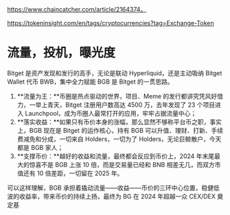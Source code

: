 

https://www.chaincatcher.com/article/2164374。

https://tokeninsight.com/en/tags/cryptocurrencies?tag=Exchange-Token







# **流量，投机，曝光度**







Bitget 是资产发现和发行的高手，无论是联动 Hyperliquid，还是主动吸纳 Bitget Wallet 代币 BWB，集中全力赋能 BGB 是 Bitget 的一贯思路。

1. **流量为王：**币圈是热点驱动的世界，项目、Meme 的发行都讲究凭风好借力，一举上青天，Bitget 注册用户数高达 4500 万，去年发现了 23 个项目进入 Launchpool，成为币圈人最常打开的应用，牢牢占据流量中心；
2. **落实收益：**如果只有币价本身的涨幅，那么显然不够称平台币之职，事实上，BGB 现在是 Bitget 的运作核心，持有 BGB 可以升值、理财、打新、手续费减免和分成，一切来自 Holders，一切为了 Holders，无论巨鲸散户，今天都是 BGB 家人；
3. **支撑币价：**越好的收益和流量，最终都会反应到币价上，2024 年末尾最大的惊喜不是 BGB 上涨 10 倍，而是交易量已经和 BNB 相差无几，而双方市值还有 10 倍差距，一切留在 2025 年。

可以这样理解，BGB 承担着撬动流量——收益——币价的三环中心位置，稳健低波的收益率，带来币价的持续上扬，最终为 BG 在 2024 年超越一众 CEX/DEX 奠定基

